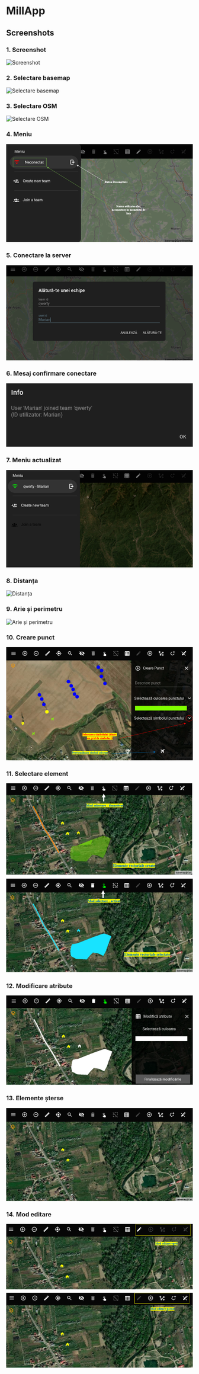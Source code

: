 # MillApp

## Screenshots

### 1. Screenshot
![Screenshot](img_git/screenshot.png)

### 2. Selectare basemap
![Selectare basemap](<img_git/2 (selectare_basemap).png>)

### 3. Selectare OSM
![Selectare OSM](<img_git/3 (selectare_OSM).png>)

### 4. Meniu
![Meniu](<img_git/4 (meniu).png>)

### 5. Conectare la server
![Conectare la server](<img_git/5 (conectare la server).png>)

### 6. Mesaj confirmare conectare
![Confirmare](<img_git/6 (msj_confirmare_conn).png>)

### 7. Meniu actualizat
![Meniu actualizat](<img_git/7 (Meniu_actualizat).png>)

### 8. Distanța
![Distanța](<img_git/8 (distanta).png>)

### 9. Arie și perimetru
![Arie și perimetru](<img_git/9 (arie+perimetru).png>)

### 10. Creare punct
![Creare punct](<img_git/10 (creare_pct).png>)

### 11. Selectare element
![Selectare element](<img_git/11 (selectare_elem).png>)

### 12. Modificare atribute
![Modificare atribute](<img_git/12 (modificare_prop [atribute]).png>)

### 13. Elemente șterse
![Elemente șterse](<img_git/13 (elem sterse).png>)

### 14. Mod editare
![Mod editare](<img_git/14 (mod_editare).png>)
